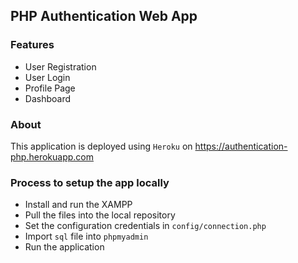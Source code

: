 ## PHP Authentication Web App
### Features
- User Registration
- User Login
- Profile Page
- Dashboard

### About
This application is deployed using `Heroku` on https://authentication-php.herokuapp.com

### Process to setup the app locally
- Install and run the XAMPP
- Pull the files into the local repository
- Set the configuration credentials in `config/connection.php`
- Import `sql` file into `phpmyadmin`
- Run the application
